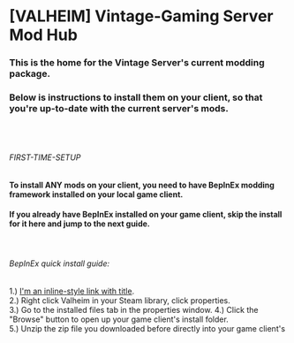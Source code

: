 # [VALHEIM] Vintage-Gaming Server Mod Hub

### This is the home for the Vintage Server's current modding package.
### Below is instructions to install them on your client, so that you're up-to-date with the current server's mods.
<br>
<br>

###### FIRST-TIME-SETUP
#### To install ANY mods on your client, you need to have BepInEx modding framework installed on your local game client.
#### If you already have BepInEx installed on your game client, skip the install for it here and jump to the next guide.
<br>

###### BepInEx quick install guide:


1.) [I'm an inline-style link with title](https://www.google.com "Click here to download the zip file for the current BepInEx framework").<br>
2.) Right click Valheim in your Steam library, click properties.<br>
3.) Go to the installed files tab in the properties window.
4.) Click the "Browse" button to open up your game client's install folder.<br>
5.) Unzip the zip file you downloaded before directly into your game client's 
